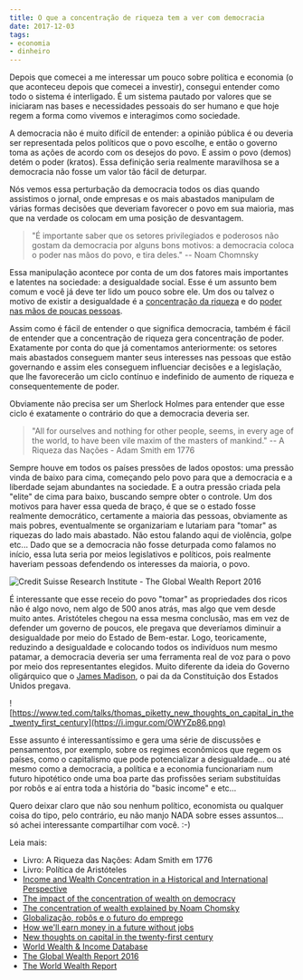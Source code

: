 ```yaml
---
title: O que a concentração de riqueza tem a ver com democracia
date: 2017-12-03
tags:
- economia
- dinheiro
---
```


Depois que comecei a me interessar um pouco sobre política e economia (o que aconteceu depois que comecei a investir), consegui entender como todo o sistema é interligado. É um sistema pautado por valores que se iniciaram nas bases e necessidades pessoais do ser humano e que hoje regem a forma como vivemos e interagimos como sociedade.

A democracia não é muito difícil de entender: a opinião pública é ou deveria ser representada pelos políticos que o povo escolhe, e então o governo toma as ações de acordo com os desejos do povo. E assim o povo (demos) detém o poder (kratos). Essa definição seria realmente maravilhosa se a democracia não fosse um valor tão fácil de deturpar.

Nós vemos essa perturbação da democracia todos os dias quando assistimos o jornal, onde empresas e os mais abastados manipulam de várias formas decisões que deveriam favorecer o povo em sua maioria, mas que na verdade os colocam em uma posição de desvantagem.

> "É importante saber que os setores privilegiados e poderosos não gostam da democracia por alguns bons motivos: a democracia coloca o poder nas mãos do povo, e tira deles." -- Noam Chomnsky

Essa manipulação acontece por conta de um dos fatores mais importantes e  latentes na sociedade: a desigualdade social. Esse é um assunto bem comum e você já deve ter lido um pouco sobre ele. Um dos ou talvez o motivo de existir a desigualdade é a [concentração da riqueza](https://www.theguardian.com/business/2016/jan/18/richest-62-billionaires-wealthy-half-world-population-combined) e do [poder nas mãos de poucas pessoas](http://www.bbc.com/news/business-30875633). 

Assim como é fácil de entender o que significa democracia, também é fácil de entender que a concentração de riqueza gera concentração de poder. Exatamente por conta do que já comentamos anteriormente: os setores mais abastados conseguem manter seus interesses nas pessoas que estão governando e assim eles conseguem influenciar decisões e a legislação, que lhe favorecerão um ciclo contínuo e indefinido de aumento de riqueza e consequentemente de poder.

Obviamente não precisa ser um Sherlock Holmes para entender que esse ciclo é exatamente o contrário do que a democracia deveria ser. 

> "All for ourselves and nothing for other people, seems, in every age of the world, to have been vile maxim of the masters of mankind." -- A Riqueza das Nações - Adam Smith em 1776

Sempre houve em todos os países pressões de lados opostos: uma pressão vinda de baixo para cima, começando pelo povo para que a democracia e a liberdade sejam abundantes na sociedade. E a outra pressão criada pela "elite" de cima para baixo, buscando sempre obter o controle. Um dos motivos para haver essa queda de braço, é que se o estado fosse realmente democrático, certamente a maioria das pessoas, obviamente as mais pobres, eventualmente se organizariam e lutariam para "tomar" as riquezas do lado mais abastado. Não estou falando aqui de violência, golpe etc... Dado que se a democracia não fosse deturpada como falamos no início, essa luta seria por meios legislativos e políticos, pois realmente haveriam pessoas defendendo os interesses da maioria, o povo.

![Credit Suisse Research Institute - The Global Wealth Report 2016](https://i.imgur.com/YD1MYrM.png)

É interessante que esse receio do povo "tomar" as propriedades dos ricos não é algo novo, nem algo de 500 anos atrás, mas algo que vem desde muito antes. Aristóteles chegou na essa mesma conclusão, mas em vez de defender um governo de poucos, ele pregava que deveríamos diminuir a desigualdade por meio do Estado de Bem-estar. Logo, teoricamente, reduzindo a desigualdade e colocando todos os indivíduos num mesmo patamar, a democracia deveria ser uma ferramenta real de voz para o povo por meio dos representantes elegidos. Muito diferente da ideia do Governo oligárquico que o [James Madison](https://en.wikipedia.org/wiki/James_Madison), o pai da da Constituição dos Estados Unidos pregava. 

![https://www.ted.com/talks/thomas_piketty_new_thoughts_on_capital_in_the_twenty_first_century](https://i.imgur.com/OWYZp86.png)

Esse assunto é interessantíssimo e gera uma série de discussões e pensamentos, por exemplo, sobre os regimes econômicos que regem os países, como o capitalismo que pode potencializar a desigualdade... ou até mesmo como a democracia, a política e a economia funcionariam num futuro hipotético onde uma boa parte das profissões seriam substituídas por robôs e aí entra toda a história do "basic income" e etc... 

Quero deixar claro que não sou nenhum político, economista ou qualquer coisa do tipo, pelo contrário, eu não manjo NADA sobre esses assuntos... só achei interessante compartilhar com você. :-)

Leia mais:

 * Livro: A Riqueza das Nações: Adam Smith em 1776
 * Livro: Política de Aristóteles
 * [Income and Wealth Concentration in a Historical and International Perspective](https://eml.berkeley.edu/~saez/berkeleysympo2.pdf)
 * [The impact of the concentration of wealth on democracy](http://sidems.org/wp-content/uploads/2013/01/incomeinequality.pdf)
 * [The concentration of wealth explained by Noam Chomsky](https://medium.com/@malwarwick_98471/the-concentration-of-wealth-explained-by-noam-chomsky-ed3437698751)
 * [Globalização, robôs e o futuro do emprego](http://hbrbr.uol.com.br/globalizacao-robos-e-o-futuro-do-emprego/)
 * [How we'll earn money in a future without jobs](https://www.ted.com/talks/martin_ford_how_we_ll_earn_money_in_a_future_without_jobs/)
 * [New thoughts on capital in the twenty-first century](https://www.ted.com/talks/thomas_piketty_new_thoughts_on_capital_in_the_twenty_first_century)
 * [World Wealth & Income Database](http://wid.world/)
 * [The Global Wealth Report 2016](https://www.credit-suisse.com/corporate/en/articles/news-and-expertise/the-global-wealth-report-2016-201611.html)
 * [The World Wealth Report](https://www.worldwealthreport.com/)